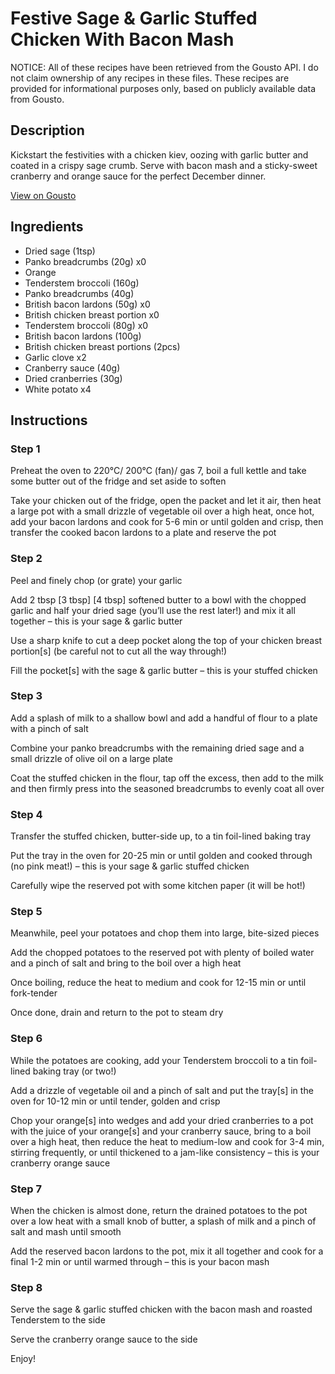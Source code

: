 # Festive Sage & Garlic Stuffed Chicken With Bacon Mash

NOTICE: All of these recipes have been retrieved from the Gousto API. I do not claim ownership of any recipes in these files. These recipes are provided for informational purposes only, based on publicly available data from Gousto.

## Description

Kickstart the festivities with a chicken kiev, oozing with garlic butter and coated in a crispy sage crumb. Serve with bacon mash and a sticky-sweet cranberry and orange sauce for the perfect December dinner.


[View on Gousto](https://www.gousto.co.uk/recipes/cookbook/festive-brie-cranberry-chicken-kiev-with-bacon-mash)

## Ingredients

- Dried sage (1tsp)
- Panko breadcrumbs (20g) x0
- Orange
- Tenderstem broccoli (160g)
- Panko breadcrumbs (40g)
- British bacon lardons (50g) x0
- British chicken breast portion x0
- Tenderstem broccoli (80g) x0
- British bacon lardons (100g)
- British chicken breast portions (2pcs)
- Garlic clove x2
- Cranberry sauce (40g)
- Dried cranberries (30g)
- White potato x4

## Instructions


### Step 1

Preheat the oven to 220°C/ 200°C (fan)/ gas 7, boil a full kettle and take some butter out of the fridge and set aside to soften

Take your chicken out of the fridge, open the packet and let it air, then heat a large pot with a small drizzle of vegetable oil over a high heat, once hot, add your bacon lardons and cook for 5-6 min or until golden and crisp, then transfer the cooked bacon lardons to a plate and reserve the pot


### Step 2

Peel and finely chop (or grate) your garlic

Add 2 tbsp <span class="text-purple">[3 tbsp]</span><span class="text-danger"> [4 tbsp] </span>softened butter to a bowl with the chopped garlic and half your dried sage (you’ll use the rest later!) and mix it all together – this is your sage & garlic butter

Use a sharp knife to cut a deep pocket along the top of your chicken breast portion[s] (be careful not to cut all the way through!)

Fill the pocket[s] with the sage & garlic butter – this is your stuffed chicken


### Step 3

Add a splash of milk to a shallow bowl and add a handful of flour to a plate with a pinch of salt

Combine your panko breadcrumbs with the remaining dried sage and a small drizzle of olive oil on a large plate

Coat the stuffed chicken in the flour, tap off the excess, then add to the milk and then firmly press into the seasoned breadcrumbs to evenly coat all over


### Step 4

Transfer the stuffed chicken, butter-side up, to a tin foil-lined baking tray

Put the tray in the oven for 20-25 min or until golden and cooked through (no pink meat!) – this is your sage & garlic stuffed chicken

Carefully wipe the reserved pot with some kitchen paper (it will be hot!)


### Step 5

Meanwhile, peel your potatoes and chop them into large, bite-sized pieces

Add the chopped potatoes to the reserved pot with plenty of boiled water and a pinch of salt and bring to the boil over a high heat

Once boiling, reduce the heat to medium and cook for 12-15 min or until fork-tender

Once done, drain and return to the pot to steam dry


### Step 6

While the potatoes are cooking, add your Tenderstem broccoli to a tin foil-lined baking tray (or two!)

Add a drizzle of vegetable oil and a pinch of salt and put the tray[s] in the oven for 10-12 min or until tender, golden and crisp

Chop your orange[s] into wedges and add your dried cranberries to a pot with the juice of your orange[s] and your cranberry sauce, bring to a boil over a high heat, then reduce the heat to medium-low and cook for 3-4 min, stirring frequently, or until thickened to a jam-like consistency – this is your cranberry orange sauce


### Step 7

When the chicken is almost done, return the drained potatoes to the pot over a low heat with a small knob of butter, a splash of milk and a pinch of salt and mash until smooth

Add the reserved bacon lardons to the pot, mix it all together and cook for a final 1-2 min or until warmed through – this is your bacon mash

### Step 8

Serve the sage & garlic stuffed chicken with the bacon mash and roasted Tenderstem to the side

Serve the cranberry orange sauce to the side

Enjoy!

